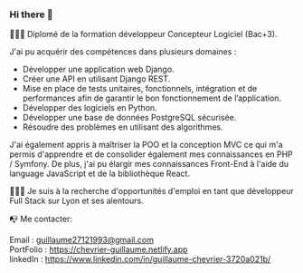 ### Hi there 👋
👨🏻‍🎓 Diplomé de la formation développeur Concepteur Logiciel (Bac+3).  


J'ai pu acquérir des compétences dans plusieurs domaines :

  - Développer une application web Django.
  - Créer une API en utilisant Django REST.
  - Mise en place de tests unitaires, fonctionnels, intégration et de performances afin de garantir le bon fonctionnement de l’application.
  - Développer des logiciels en Python.
  - Développer une base de données PostgreSQL sécurisée.
  - Résoudre des problèmes en utilisant des algorithmes.


J'ai également appris à maîtriser la POO et la conception MVC ce qui m'a permis d'apprendre et de consolider également mes connaissances en PHP / Symfony. De plus, j'ai pu élargir mes connaissances Front-End à l'aide du language JavaScript et de la bibliothèque React.




👨🏻‍💻 Je suis à la recherche d'opportunités d'emploi en tant que développeur Full Stack sur Lyon et ses alentours.





📭 Me contacter:

Email : guillaume27121993@gmail.com  
PortFolio : https://chevrier-guillaume.netlify.app  
linkedIn : https://www.linkedin.com/in/guillaume-chevrier-3720a021b/  


<!--
**boukaii/boukaii** is a ✨ _special_ ✨ repository because its `README.md` (this file) appears on your GitHub profile.

Here are some ideas to get you started:

- 🔭 I’m currently working on ...
- 🌱 I’m currently learning ...
- 👯 I’m looking to collaborate on ...
- 🤔 I’m looking for help with ...
- 💬 Ask me about ...
- 📫 How to reach me: ...
- 😄 Pronouns: ...
- ⚡ Fun fact: ...
-->
